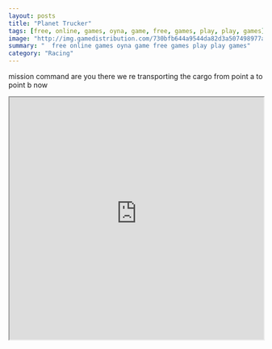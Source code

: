 ```yaml
---
layout: posts
title: "Planet Trucker"
tags: [free, online, games, oyna, game, free, games, play, play, games]
image: "http://img.gamedistribution.com/730bfb644a9544da82d3a507498977ae.jpg"
summary: "  free online games oyna game free games play play games"
category: "Racing"
---
```


mission command are you there we re transporting the cargo from point a to point b now

<iframe width="100%" height="480px;" src="http://flash.gamedistribution.com?game=730bfb644a9544da82d3a507498977ae"></iframe>